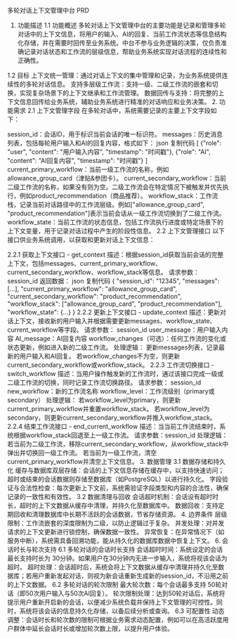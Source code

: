 多轮对话上下文管理中台 PRD
1. 功能描述
1.1 功能概述
多轮对话上下文管理中台的主要功能是记录和管理多轮对话中的上下文信息，将用户的输入、AI的回复、当前工作流状态等信息结构化存储，并在需要时回传至业务系统。中台不参与业务逻辑的决策，仅负责准确记录对话状态和工作流的层级信息，帮助业务系统实现对话流程的连续性和正确性。

1.2 目标
上下文统一管理：通过对话上下文的集中管理和记录，为业务系统提供连续性的多轮对话信息。
支持多层级工作流：支持一级、二级工作流的嵌套和切换，实现复杂场景下的上下文继承和工作流管理。
数据回传与支持：将完整的上下文信息回传给业务系统，辅助业务系统进行精准的对话响应和业务决策。
2. 功能需求
2.1 上下文管理字段
在多轮对话中，系统需要记录的主要上下文字段如下：

session_id：会话ID，用于标识当前会话的唯一标识符。
messages：历史消息列表，包括每轮用户输入和AI的回复内容，格式如下：
json
复制代码
[
  {"role": "user", "content": "用户输入内容", "timestamp": "时间戳"},
  {"role": "AI", "content": "AI回复内容", "timestamp": "时间戳"}
]
current_primary_workflow：当前一级工作流的名称，例如allowance_group_card（津贴&参团卡）。
current_secondary_workflow：当前二级工作流的名称，如果没有则为空。二级工作流会在特定情况下被触发并优先执行，例如product_recommendation（商品推荐）。
workflow_stack：工作流栈，记录当前对话路径中的工作流层级。例如["allowance_group_card", "product_recommendation"]表示当前会话从一级工作流切换到了二级工作流。
workflow_state：当前工作流的状态信息，包括工作流执行进度或特定场景下的上下文变量，用于记录对话过程中产生的阶段性信息。
2.2 上下文管理接口
以下接口供业务系统调用，以获取和更新对话上下文信息：

2.2.1 获取上下文接口 - get_context
描述：根据session_id获取当前会话的完整上下文，包括messages、current_primary_workflow、current_secondary_workflow、workflow_stack等信息。
请求参数：session_id
返回数据：
json
复制代码
{
  "session_id": "12345",
  "messages": [...],
  "current_primary_workflow": "allowance_group_card",
  "current_secondary_workflow": "product_recommendation",
  "workflow_stack": ["allowance_group_card", "product_recommendation"],
  "workflow_state": {...}
}
2.2.2 更新上下文接口 - update_context
描述：更新对话上下文，接收新的用户输入并根据需要更新messages、workflow_state、current_workflow等字段。
请求参数：
session_id
user_message：用户输入内容
AI_message：AI回复内容
workflow_changes（可选）：任何工作流的变化或状态更新，例如进入新的二级工作流。
处理逻辑：
更新messages列表，记录最新的用户输入和AI回复。
若workflow_changes不为空，则更新current_secondary_workflow或workflow_stack。
2.2.3 工作流切换接口 - switch_workflow
描述：当用户操作触发新的工作流时，通过该接口完成一级或二级工作流的切换，同时记录工作流切换路径。
请求参数：
session_id
new_workflow：新的工作流名称
workflow_level：工作流级别（primary或secondary）
处理逻辑：
若workflow_level为primary，则更新current_primary_workflow并重置workflow_stack。
若workflow_level为secondary，则更新current_secondary_workflow并推入workflow_stack。
2.2.4 结束工作流接口 - end_current_workflow
描述：当当前工作流结束时，系统根据workflow_stack回退至上一级工作流。
请求参数：session_id
处理逻辑：
若当前为二级工作流，移除current_secondary_workflow，从workflow_stack中弹出并切换回一级工作流。
若当前为一级工作流，清空current_primary_workflow并清空上下文信息。
3. 数据管理
3.1 数据存储和持久化
缓存与数据库双层存储：会话的上下文信息存储在缓存中，以支持快速访问；超时或结束的会话数据则存储至数据库（如PostgreSQL）以进行持久化。
字段验证与合法性检查：每次更新上下文前，系统需验证字段类型和内容的合法性，确保记录的一致性和有效性。
3.2 数据清理与回收
会话超时机制：会话设有超时时长，超时的上下文数据从缓存中清理，并持久化至数据库中。
数据回收：支持定期回收和清理数据库中长期不活跃的会话数据，节省存储资源。
4. 边界条件
层级限制：工作流嵌套的深度限制为二级，以防止逻辑过于复杂。
并发处理：对并发请求的上下文更新进行锁控制，确保数据一致性。
异常恢复：在异常情况下（如服务中断），系统需具备回溯功能，能从持久化的数据库数据中恢复上下文。
6. 会话时长与轮次支持
6.1 多轮对话的会话时长支持
会话超时时间：系统设定的会话最长支持时长为 30分钟。如果用户在30分钟内无进一步输入，系统将视该会话为超时。
超时处理：会话超时后，系统会将上下文数据从缓存中清理并持久化至数据库；若用户重新发起对话，则视为新会话重新生成新的session_id，不沿用之前的上下文数据。
6.2 多轮对话的轮次限制
最大轮次数：每个会话最多支持 50轮对话（即50次用户输入与50次AI回复）。
轮次限制处理：达到50轮对话后，系统将提示用户重新开启新的会话，以便减少系统负载并保持上下文管理的可控性。同时，系统将该会话的信息持久化存储，以备后续分析或查询。
6.3 可配置性
动态调整：会话时长和轮次数的限制可根据业务需求动态配置，例如可以在高活跃度用户群体中延长会话时长或增加轮次数上限，以提升用户体验。
